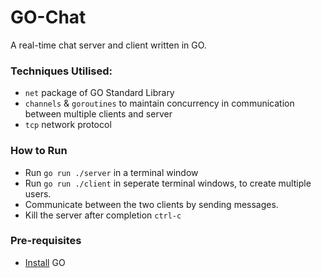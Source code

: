# GO-Chat

A real-time chat server and client written in GO.



### Techniques Utilised:
- `net` package of GO Standard Library
- `channels` & `goroutines` to maintain concurrency in communication between multiple clients and server
- `tcp` network protocol


### How to Run
- Run `go run ./server` in a terminal window
- Run `go run ./client` in seperate terminal windows, to create multiple users.
- Communicate between the two clients by sending messages.
- Kill the server after completion `ctrl-c`

### Pre-requisites
- [Install](https://go.dev/doc/install) GO  